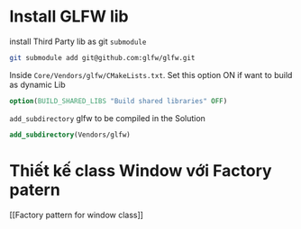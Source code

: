 # Install GLFW lib

install Third Party lib as git `submodule`
```sh
git submodule add git@github.com:glfw/glfw.git
```

Inside `Core/Vendors/glfw/CMakeLists.txt`. Set this option ON if want to build as dynamic Lib
```CMake
option(BUILD_SHARED_LIBS "Build shared libraries" OFF)
```

`add_subdirectory` glfw to be compiled in the Solution
```cmake
add_subdirectory(Vendors/glfw)
```


# Thiết kế class Window với Factory patern

[[Factory pattern for window class]]
